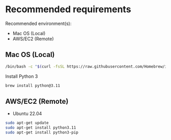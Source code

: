 # Recommended requirements

Recommended environment(s):

- Mac OS (Local)
- AWS/EC2 (Remote)

## Mac OS (Local)

  ```bash
  /bin/bash -c "$(curl -fsSL https://raw.githubusercontent.com/Homebrew/install/HEAD/install.sh)"
  ```

Install Python 3

```bash
brew install python@3.11
```

## AWS/EC2 (Remote)

- Ubuntu 22.04

```bash
sudo apt-get update
sudo apt-get install python3.11
sudo apt-get install python3-pip
```
